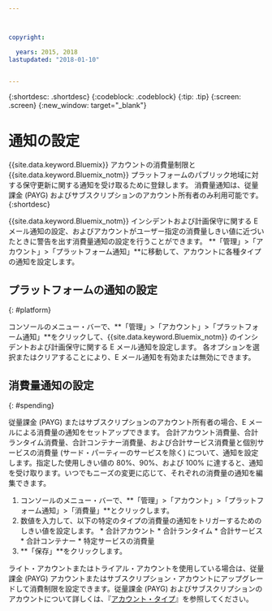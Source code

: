 ```yaml
---



copyright:

  years: 2015, 2018
lastupdated: "2018-01-10"


---
```


{:shortdesc: .shortdesc}
{:codeblock: .codeblock}
{:tip: .tip}
{:screen: .screen}
{:new_window: target="_blank"}

# 通知の設定
{{site.data.keyword.Bluemix}} アカウントの消費量制限と {{site.data.keyword.Bluemix_notm}} プラットフォームのパブリック地域に対する保守更新に関する通知を受け取るために登録します。 消費量通知は、従量課金 (PAYG) およびサブスクリプションのアカウント所有者のみ利用可能です。
{:shortdesc}

{{site.data.keyword.Bluemix_notm}} インシデントおよび計画保守に関する E メール通知の設定、およびアカウントがユーザー指定の消費量しきい値に近づいたときに警告を出す消費量通知の設定を行うことができます。 **「管理」>「アカウント」>「プラットフォーム通知」**に移動して、アカウントに各種タイプの通知を設定します。

## プラットフォームの通知の設定
{: #platform}

コンソールのメニュー・バーで、**「管理」>「アカウント」>「プラットフォーム通知」**をクリックして、{{site.data.keyword.Bluemix_notm}} のインシデントおよび計画保守に関する E メール通知を設定します。 各オプションを選択またはクリアすることにより、E メール通知を有効または無効にできます。

## 消費量通知の設定
{: #spending}

従量課金 (PAYG) またはサブスクリプションのアカウント所有者の場合、E メールによる消費量の通知をセットアップできます。 合計アカウント消費量、合計ランタイム消費量、合計コンテナー消費量、および合計サービス消費量と個別サービスの消費量 (サード・パーティーのサービスを除く) について、通知を設定します。指定した使用しきい値の 80%、90%、および 100% に達すると、通知を受け取ります。いつでもニーズの変更に応じて、それぞれの消費量の通知を編集できます。

  1. コンソールのメニュー・バーで、**「管理」>「アカウント」>「プラットフォーム通知」>「消費量」**とクリックします。
  2. 数値を入力して、以下の特定のタイプの消費量の通知をトリガーするためのしきい値を設定します。
    * 合計アカウント
    * 合計ランタイム
    * 合計サービス
    * 合計コンテナー
    * 特定サービスの消費量
  3. **「保存」**をクリックします。
  
ライト・アカウントまたはトライアル・アカウントを使用している場合は、従量課金 (PAYG) アカウントまたはサブスクリプション・アカウントにアップグレードして消費制限を設定できます。従量課金 (PAYG) およびサブスクリプションのアカウントについて詳しくは、『[アカウント・タイプ](/docs/account/index.html#accounts)』を参照してください。
